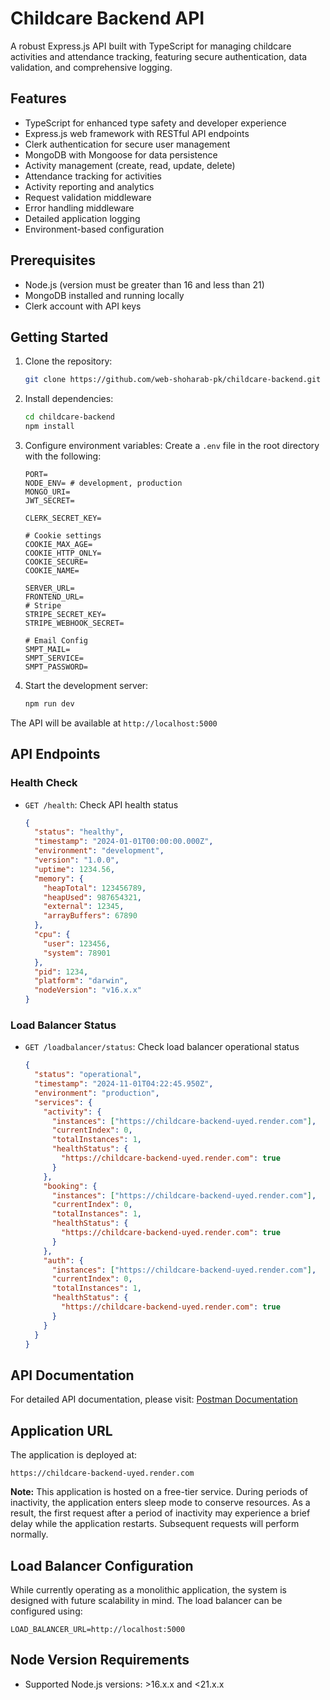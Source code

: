 # Childcare Backend API

A robust Express.js API built with TypeScript for managing childcare activities and attendance tracking, featuring secure authentication, data validation, and comprehensive logging.

## Features

- TypeScript for enhanced type safety and developer experience
- Express.js web framework with RESTful API endpoints
- Clerk authentication for secure user management
- MongoDB with Mongoose for data persistence
- Activity management (create, read, update, delete)
- Attendance tracking for activities
- Activity reporting and analytics
- Request validation middleware
- Error handling middleware
- Detailed application logging
- Environment-based configuration

## Prerequisites

- Node.js (version must be greater than 16 and less than 21)
- MongoDB installed and running locally
- Clerk account with API keys

## Getting Started

1. Clone the repository:

   ```bash
   git clone https://github.com/web-shoharab-pk/childcare-backend.git
   ```

2. Install dependencies:

   ```bash
   cd childcare-backend
   npm install
   ```

3. Configure environment variables:
   Create a `.env` file in the root directory with the following:

   ```
   PORT=
   NODE_ENV= # development, production
   MONGO_URI=
   JWT_SECRET=

   CLERK_SECRET_KEY=

   # Cookie settings
   COOKIE_MAX_AGE=
   COOKIE_HTTP_ONLY=
   COOKIE_SECURE=
   COOKIE_NAME=

   SERVER_URL=
   FRONTEND_URL=
   # Stripe
   STRIPE_SECRET_KEY=
   STRIPE_WEBHOOK_SECRET=

   # Email Config
   SMPT_MAIL=
   SMPT_SERVICE=
   SMPT_PASSWORD=
   ```

4. Start the development server:
   ```bash
   npm run dev
   ```

The API will be available at `http://localhost:5000`

## API Endpoints

### Health Check

- `GET /health`: Check API health status
  ```json
  {
    "status": "healthy",
    "timestamp": "2024-01-01T00:00:00.000Z",
    "environment": "development",
    "version": "1.0.0",
    "uptime": 1234.56,
    "memory": {
      "heapTotal": 123456789,
      "heapUsed": 987654321,
      "external": 12345,
      "arrayBuffers": 67890
    },
    "cpu": {
      "user": 123456,
      "system": 78901
    },
    "pid": 1234,
    "platform": "darwin",
    "nodeVersion": "v16.x.x"
  }
  ```

### Load Balancer Status

- `GET /loadbalancer/status`: Check load balancer operational status
  ```json
  {
    "status": "operational",
    "timestamp": "2024-11-01T04:22:45.950Z",
    "environment": "production",
    "services": {
      "activity": {
        "instances": ["https://childcare-backend-uyed.render.com"],
        "currentIndex": 0,
        "totalInstances": 1,
        "healthStatus": {
          "https://childcare-backend-uyed.render.com": true
        }
      },
      "booking": {
        "instances": ["https://childcare-backend-uyed.render.com"],
        "currentIndex": 0,
        "totalInstances": 1,
        "healthStatus": {
          "https://childcare-backend-uyed.render.com": true
        }
      },
      "auth": {
        "instances": ["https://childcare-backend-uyed.render.com"],
        "currentIndex": 0,
        "totalInstances": 1,
        "healthStatus": {
          "https://childcare-backend-uyed.render.com": true
        }
      }
    }
  }
  ```

## API Documentation

For detailed API documentation, please visit:
[Postman Documentation](https://documenter.getpostman.com/view/16481716/2sAY4viNnz)

## Application URL

The application is deployed at:
```
https://childcare-backend-uyed.render.com
```

**Note:** This application is hosted on a free-tier service. During periods of inactivity, the application enters sleep mode to conserve resources. As a result, the first request after a period of inactivity may experience a brief delay while the application restarts. Subsequent requests will perform normally.

## Load Balancer Configuration

While currently operating as a monolithic application, the system is designed with future scalability in mind. The load balancer can be configured using:
```
LOAD_BALANCER_URL=http://localhost:5000
```

## Node Version Requirements

- Supported Node.js versions: >16.x.x and <21.x.x
